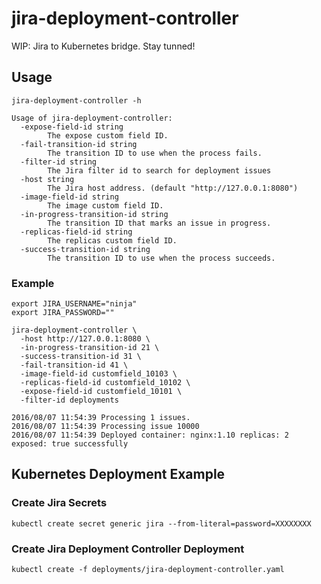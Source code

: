 # jira-deployment-controller

WIP: Jira to Kubernetes bridge. Stay tunned!

## Usage

```
jira-deployment-controller -h
```
```
Usage of jira-deployment-controller:
  -expose-field-id string
    	The expose custom field ID.
  -fail-transition-id string
    	The transition ID to use when the process fails.
  -filter-id string
    	The Jira filter id to search for deployment issues
  -host string
    	The Jira host address. (default "http://127.0.0.1:8080")
  -image-field-id string
    	The image custom field ID.
  -in-progress-transition-id string
    	The transition ID that marks an issue in progress.
  -replicas-field-id string
    	The replicas custom field ID.
  -success-transition-id string
    	The transition ID to use when the process succeeds.
```

### Example

```
export JIRA_USERNAME="ninja"
export JIRA_PASSWORD=""
```

```
jira-deployment-controller \
  -host http://127.0.0.1:8080 \
  -in-progress-transition-id 21 \
  -success-transition-id 31 \
  -fail-transition-id 41 \
  -image-field-id customfield_10103 \
  -replicas-field-id customfield_10102 \
  -expose-field-id customfield_10101 \
  -filter-id deployments
```

```
2016/08/07 11:54:39 Processing 1 issues.
2016/08/07 11:54:39 Processing issue 10000
2016/08/07 11:54:39 Deployed container: nginx:1.10 replicas: 2 exposed: true successfully
```

## Kubernetes Deployment Example

### Create Jira Secrets

```
kubectl create secret generic jira --from-literal=password=XXXXXXXX
```

### Create Jira Deployment Controller Deployment

```
kubectl create -f deployments/jira-deployment-controller.yaml
```

